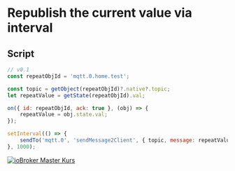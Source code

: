 # Republish the current value via interval

## Script

```javascript
// v0.1
const repeatObjId = 'mqtt.0.home.test';

const topic = getObject(repeatObjId)?.native?.topic;
let repeatValue = getState(repeatObjId).val;

on({ id: repeatObjId, ack: true }, (obj) => {
    repeatValue = obj.state.val;
});

setInterval(() => {
    sendTo('mqtt.0', 'sendMessage2Client', { topic, message: repeatValue });
}, 1000);
```

[![ioBroker Master Kurs](https://haus-automatisierung.com/images/ads/ioBroker-Kurs.png)](https://haus-automatisierung.com/iobroker-kurs/?refid=iobroker-scripts)
